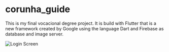 # corunha_guide

This is my final vocacional degree project. It is build with Flutter that is a new framework created by Google using the language Dart and Firebase as database and image server.


![Login Screen](https://ibb.co/FsGxgsL)
